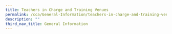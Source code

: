 ```yaml
---
title: Teachers in Charge and Training Venues
permalink: /cca/General-Information/teachers-in-charge-and-training-venues
description: ""
third_nav_title: General Information
---
```


